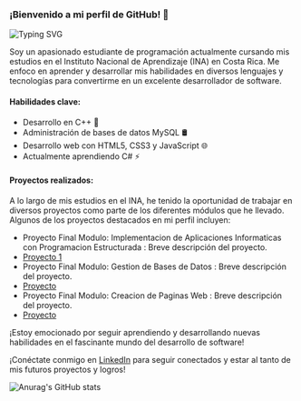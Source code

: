 ### ¡Bienvenido a mi perfil de GitHub! 👋

![Typing SVG](https://readme-typing-svg.demolab.com?font=Fira+Code&duration=1000&pause=500&color=F7E3E7&multiline=true&width=435&height=100&lines=Bienvenido+!!!;Mi+nombre+es%3A+Jos%C3%A9+Campos+Chaves)

Soy un apasionado estudiante de programación actualmente cursando mis estudios en el Instituto Nacional de Aprendizaje (INA) en Costa Rica. Me enfoco en aprender y desarrollar mis habilidades en diversos lenguajes y tecnologías para convertirme en un excelente desarrollador de software.

#### Habilidades clave:

- Desarrollo en C++ 🚀
- Administración de bases de datos MySQL 🛢️
- Desarrollo web con HTML5, CSS3 y JavaScript 🌐
- Actualmente aprendiendo C# ⚡

#### Proyectos realizados:

A lo largo de mis estudios en el INA, he tenido la oportunidad de trabajar en diversos proyectos como parte de los diferentes módulos que he llevado. Algunos de los proyectos destacados en mi perfil incluyen:

- Proyecto Final Modulo: Implementacion de Aplicaciones Informaticas con Programacion Estructurada : Breve descripción del proyecto.
- [Proyecto 1](https://github.com/JoseCamp1/C-_Black_Jack.git)
- Proyecto Final Modulo: Gestion de Bases de Datos : Breve descripción del proyecto.
- [Proyecto](https://github.com/JoseCamp1/SQL_BasedeDatos_Universidad.git)
- Proyecto Final Modulo: Creacion de Paginas Web : Breve descripción del proyecto.
- [Proyecto](https://github.com/JoseCamp1/Morfos_Salon_Web_Site.git)

¡Estoy emocionado por seguir aprendiendo y desarrollando nuevas habilidades en el fascinante mundo del desarrollo de software!

¡Conéctate conmigo en [LinkedIn](https://www.linkedin.com/in/josé-joaquín-campos-chávez-620024201/) para seguir conectados y estar al tanto de mis futuros proyectos y logros!

![Anurag's GitHub stats](https://github-readme-stats.vercel.app/api?username=JoseCamp1&show_icons=true&theme=dark)
